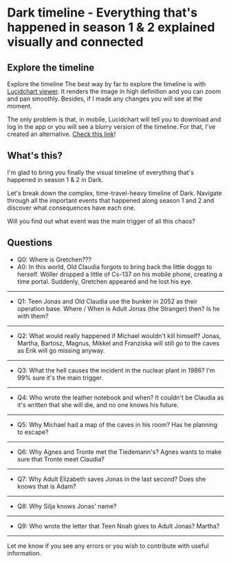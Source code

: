 # Dark timeline - Everything that's happened in season 1 & 2 explained visually and connected

## Explore the timeline

Explore the timeline
The best way by far to explore the timeline is with [Lucidchart viewer](https://www.lucidchart.com/documents/view/a5e1f8d9-ff87-4adb-ab39-b1ce42fc1146/Qnmp0zdBgMJ-). It renders the image in high definition and you can zoom and pan smoothly. Besides, if I made any changes you will see at the moment.

The only problem is that, in mobile, Lucidchart will tell you to download and log in the app or you will see a blurry version of the timeline. For that, I've created an alternative. [Check this link](https://aldersonloop59.github.io/dark-timeline/index.html)!

## What's this?

I'm glad to bring you finally the visual timeline of everything that's happened in season 1 & 2 in Dark.

Let's break down the complex, time-travel-heavy timeline of Dark. Navigate through all the important events that happened along season 1 and 2 and discover what consequences have each one.

Will you find out what event was the main trigger of all this chaos?

## Questions

- Q0: Where is Gretchen???
- A0: In this world, Old Claudia forgots to bring back the little doggo to herself. Wöller dropped a little of Cs-137 on his mobile phone, creating a time portal. Suddenly, Gretchen appeared and he lost his eye.

---

- Q1: Teen Jonas and Old Claudia use the bunker in 2052 as their operation base. Where / When is Adult Jonas (the Stranger) then? Is he with them?

---

- Q2: What would really happened if Michael wouldn't kill himself? Jonas, Martha, Bartosz, Magnus, Mikkel and Franziska will still go to the caves as Erik will go missing anyway.

---

- Q3: What the hell causes the incident in the nuclear plant in 1986? I'm 99% sure it's the main trigger.

---

- Q4: Who wrote the leather notebook and when? It couldn't be Claudia as it's written that she will die, and no one knows his future.

---

- Q5: Why Michael had a map of the caves in his room? Has he planning to escape?

---

- Q6: Why Agnes and Tronte met the Tiedemann's? Agnes wants to make sure that Tronte meet Claudia?

---

- Q7: Why Adult Elizabeth saves Jonas in the last second? Does she knows that is Adam?

---

- Q8: Why Silja knows Jonas' name?

---

- Q9: Who wrote the letter that Teen Noah gives to Adult Jonas? Martha?

---

Let me know if you see any errors or you wish to contribute with useful information.

